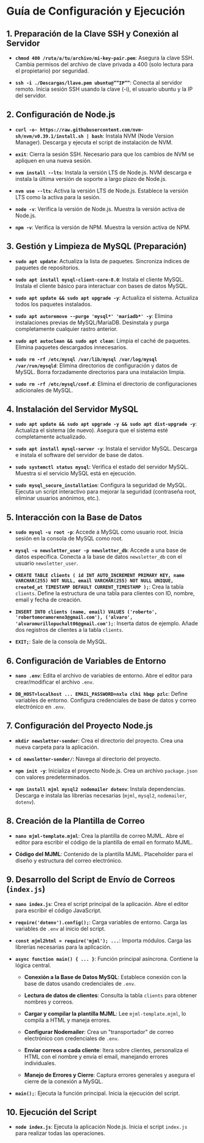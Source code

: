 # Guía de Configuración y Ejecución

## 1. Preparación de la Clave SSH y Conexión al Servidor

- **`chmod 400 /ruta/a/tu/archivo/mi-key-pair.pem`**: Asegura la clave SSH. Cambia permisos del archivo de clave privada a 400 (solo lectura para el propietario) por seguridad.

- **`ssh -i ./Descargas/llave.pem ubuntu@””IP””`**: Conecta al servidor remoto. Inicia sesión SSH usando la clave (-i), el usuario ubuntu y la IP del servidor.

## 2. Configuración de Node.js

- **`curl -o- https://raw.githubusercontent.com/nvm-sh/nvm/v0.39.1/install.sh | bash`**: Instala NVM (Node Version Manager). Descarga y ejecuta el script de instalación de NVM.

- **`exit`**: Cierra la sesión SSH. Necesario para que los cambios de NVM se apliquen en una nueva sesión.

- **`nvm install --lts`**: Instala la versión LTS de Node.js. NVM descarga e instala la última versión de soporte a largo plazo de Node.js.

- **`nvm use --lts`**: Activa la versión LTS de Node.js. Establece la versión LTS como la activa para la sesión.

- **`node -v`**: Verifica la versión de Node.js. Muestra la versión activa de Node.js.

- **`npm -v`**: Verifica la versión de NPM. Muestra la versión activa de NPM.

## 3. Gestión y Limpieza de MySQL (Preparación)

- **`sudo apt update`**: Actualiza la lista de paquetes. Sincroniza índices de paquetes de repositorios.

- **`sudo apt install mysql-client-core-8.0`**: Instala el cliente MySQL. Instala el cliente básico para interactuar con bases de datos MySQL.

- **`sudo apt update && sudo apt upgrade -y`**: Actualiza el sistema. Actualiza todos los paquetes instalados.

- **`sudo apt autoremove --purge 'mysql*' 'mariadb*' -y`**: Elimina instalaciones previas de MySQL/MariaDB. Desinstala y purga completamente cualquier rastro anterior.

- **`sudo apt autoclean && sudo apt clean`**: Limpia el caché de paquetes. Elimina paquetes descargados innecesarios.

- **`sudo rm -rf /etc/mysql /var/lib/mysql /var/log/mysql /var/run/mysqld`**: Elimina directorios de configuración y datos de MySQL. Borra forzadamente directorios para una instalación limpia.

- **`sudo rm -rf /etc/mysql/conf.d`**: Elimina el directorio de configuraciones adicionales de MySQL.

## 4. Instalación del Servidor MySQL

- **`sudo apt update && sudo apt upgrade -y && sudo apt dist-upgrade -y`**: Actualiza el sistema (de nuevo). Asegura que el sistema esté completamente actualizado.

- **`sudo apt install mysql-server -y`**: Instala el servidor MySQL. Descarga e instala el software del servidor de base de datos.

- **`sudo systemctl status mysql`**: Verifica el estado del servidor MySQL. Muestra si el servicio MySQL está en ejecución.

- **`sudo mysql_secure_installation`**: Configura la seguridad de MySQL. Ejecuta un script interactivo para mejorar la seguridad (contraseña root, eliminar usuarios anónimos, etc.).

## 5. Interacción con la Base de Datos

- **`sudo mysql -u root -p`**: Accede a MySQL como usuario root. Inicia sesión en la consola de MySQL como root.

- **`mysql -u newsletter_user -p newsletter_db`**: Accede a una base de datos específica. Conecta a la base de datos `newsletter_db` con el usuario `newsletter_user`.

- **`CREATE TABLE clients ( id INT AUTO_INCREMENT PRIMARY KEY, name VARCHAR(255) NOT NULL, email VARCHAR(255) NOT NULL UNIQUE, created_at TIMESTAMP DEFAULT CURRENT_TIMESTAMP );`**: Crea la tabla `clients`. Define la estructura de una tabla para clientes con ID, nombre, email y fecha de creación.

- **`INSERT INTO clients (name, email) VALUES ('roberto', 'robertomoramoreno3@gmail.com'), ('alvaro', 'alvaromurillopuchalt06@gmail.com');`**: Inserta datos de ejemplo. Añade dos registros de clientes a la tabla `clients`.

- **`EXIT;`**: Sale de la consola de MySQL.

## 6. Configuración de Variables de Entorno

- **`nano .env`**: Edita el archivo de variables de entorno. Abre el editor para crear/modificar el archivo `.env`.

- **`DB_HOST=localhost ... EMAIL_PASSWORD=nxlu clhi hbqp pzlc`**: Define variables de entorno. Configura credenciales de base de datos y correo electrónico en `.env`.

## 7. Configuración del Proyecto Node.js

- **`mkdir newsletter-sender`**: Crea el directorio del proyecto. Crea una nueva carpeta para la aplicación.

- **`cd newsletter-sender/`**: Navega al directorio del proyecto.

- **`npm init -y`**: Inicializa el proyecto Node.js. Crea un archivo `package.json` con valores predeterminados.

- **`npm install mjml mysql2 nodemailer dotenv`**: Instala dependencias. Descarga e instala las librerías necesarias (`mjml`, `mysql2`, `nodemailer`, `dotenv`).

## 8. Creación de la Plantilla de Correo

- **`nano mjml-template.mjml`**: Crea la plantilla de correo MJML. Abre el editor para escribir el código de la plantilla de email en formato MJML.

- **Código del MJML**: Contenido de la plantilla MJML. Placeholder para el diseño y estructura del correo electrónico.

## 9. Desarrollo del Script de Envío de Correos (`index.js`)

- **`nano index.js`**: Crea el script principal de la aplicación. Abre el editor para escribir el código JavaScript.

- **`require('dotenv').config();`**: Carga variables de entorno. Carga las variables de `.env` al inicio del script.

- **`const mjml2html = require('mjml'); ...`**: Importa módulos. Carga las librerías necesarias para la aplicación.

- **`async function main() { ... }`**: Función principal asíncrona. Contiene la lógica central.

    - **Conexión a la Base de Datos MySQL**: Establece conexión con la base de datos usando credenciales de `.env`.

    - **Lectura de datos de clientes**: Consulta la tabla `clients` para obtener nombres y correos.

    - **Cargar y compilar la plantilla MJML**: Lee `mjml-template.mjml`, lo compila a HTML y maneja errores.

    - **Configurar Nodemailer**: Crea un "transportador" de correo electrónico con credenciales de `.env`.

    - **Enviar correos a cada cliente**: Itera sobre clientes, personaliza el HTML con el nombre y envía el email, manejando errores individuales.

    - **Manejo de Errores y Cierre**: Captura errores generales y asegura el cierre de la conexión a MySQL.

- **`main();`**: Ejecuta la función principal. Inicia la ejecución del script.

## 10. Ejecución del Script

- **`node index.js`**: Ejecuta la aplicación Node.js. Inicia el script `index.js` para realizar todas las operaciones.
